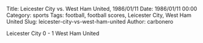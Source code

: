 Title: Leicester City vs. West Ham United, 1986/01/11
Date: 1986/01/11 00:00
Category: sports
Tags: football, football scores, Leicester City, West Ham United
Slug: leicester-city-vs-west-ham-united
Author: carbonero


Leicester City 0 - 1 West Ham United
